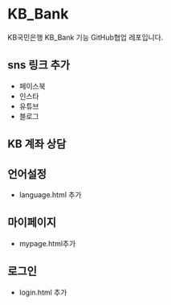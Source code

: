# KB_Bank

KB국민은행 KB_Bank 기능 GitHub협업 레포입니다.


## sns 링크 추가

- 페이스북
- 인스타
- 유튜브
- 블로그

## KB 계좌 상담

## 언어설정

- language.html 추가

## 마이페이지

- mypage.html추가

## 로그인

- login.html 추가

